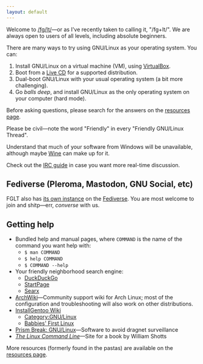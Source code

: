 ```yaml
---
layout: default
---
```


Welcome to [/fg/lt/](https://boards.4chan.org/g/catalog#s=fglt)—or as I've
recently taken to calling it, "/fg+lt/". We are always open to users of all
levels, including absolute beginners.

There are many ways to try using GNU/Linux as your operating system.  You can:

1. Install GNU/Linux on a virtual machine (VM), using
   [VirtualBox](https://www.virtualbox.org/).
2. Boot from a [Live CD](https://en.wikipedia.org/wiki/Live_CD) for a supported
   distribution.
3. Dual-boot GNU/Linux with your usual operating system (a bit more
   challenging).
4. Go *balls deep*, and install GNU/Linux as the only operating system on your
   computer (hard mode).

Before asking questions, please search for the answers on the [resources
page](/resources.html).

Please be civil—note the word "Friendly" in every "Friendly GNU/Linux Thread".

Understand that much of your software from Windows will be unavailable,
although maybe [Wine](https://help.ubuntu.com/community/Wine) can make up for
it.

Check out the [IRC guide](/irc.html) in case you want more real-time
discussion.

## Fediverse (Pleroma, Mastodon, GNU Social, etc)

FGLT also has [its own instance](https://soc.fglt.nl/) on the
[Fediverse](https://en.wikipedia.org/wiki/Fediverse).  You are most welcome to
join and shitp—err, *converse* with us.

## Getting help

- Bundled help and manual pages, where `COMMAND` is the name of the command you
  want help with:
	- `$ man COMMAND`
	- `$ help COMMAND`
	- `$ COMMAND --help`
- Your friendly neighborhood search engine:
	- [DuckDuckGo](https://duckduckgo.com/)
	- [StartPage](https://www.startpage.com/)
	- [Searx](https://searx.tyil.nl/)
- [ArchWiki](https://wiki.archlinux.org/)—Community support wiki for Arch
  Linux; most of the configuration and troubleshooting will also work on other
  distributions.
- [InstallGentoo Wiki](https://wiki.installgentoo.com/wiki/Main_Page)
	- [Category:GNU/Linux](https://wiki.installgentoo.com/index.php/Category:GNU/Linux)
	- [Babbies' First Linux](https://wiki.installgentoo.com/index.php/Babbies_First_Linux)
- [Prism Break: GNU/Linux](https://prism-break.org/en/categories/gnu-linux/)—Software
  to avoid dragnet surveillance
- [<cite>The Linux Command Line</cite>](http://linuxcommand.org/tlcl.php)—Site
  for a book by William Shotts

More resources (formerly found in the pastas) are available on the
[resources page](/resources.html).
